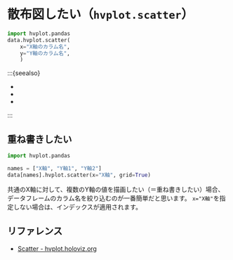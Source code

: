 # 散布図したい（``hvplot.scatter``）

```python
import hvplot.pandas
data.hvplot.scatter(
    x="X軸のカラム名",
    y="Y軸のカラム名",
    )
```

:::{seealso}

- [](../altair/altair-scatter.md)
- [](../pandas/pandas-plot-scatter.md)
- [](../plotly/plotly-scatter.md)

:::

## 重ね書きしたい

```python
import hvplot.pandas

names = ["X軸", "Y軸1", "Y軸2"]
data[names].hvplot.scatter(x="X軸", grid=True)
```

共通のX軸に対して、複数のY軸の値を描画したい（＝重ね書きしたい）場合、
データフレームのカラム名を絞り込むのが一番簡単だと思います。
`x="X軸"`を指定しない場合は、インデックスが適用されます。

## リファレンス

- [Scatter - hvplot.holoviz.org](https://hvplot.holoviz.org/reference/tabular/scatter.html)
